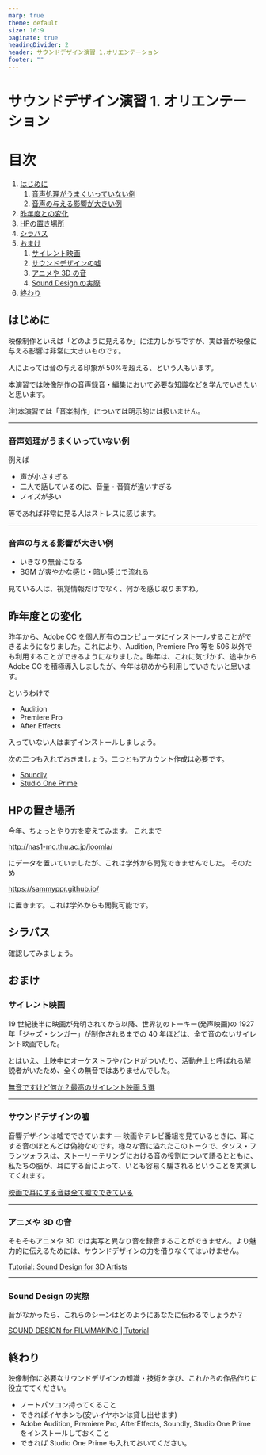 ```yaml
---
marp: true
theme: default
size: 16:9
paginate: true
headingDivider: 2
header: サウンドデザイン演習 1.オリエンテーション
footer: ""
---
```


# サウンドデザイン演習 1. オリエンテーション<!-- omit in toc -->

# 目次<!-- omit in toc -->

1. [はじめに](#はじめに)
   1. [音声処理がうまくいっていない例](#音声処理がうまくいっていない例)
   2. [音声の与える影響が大きい例](#音声の与える影響が大きい例)
2. [昨年度との変化](#昨年度との変化)
3. [HPの置き場所](#hpの置き場所)
4. [シラバス](#シラバス)
5. [おまけ](#おまけ)
   1. [サイレント映画](#サイレント映画)
   2. [サウンドデザインの嘘](#サウンドデザインの嘘)
   3. [アニメや 3D の音](#アニメや-3d-の音)
   4. [Sound Design の実際](#sound-design-の実際)
6. [終わり](#終わり)

## はじめに

映像制作といえば「どのように見えるか」に注力しがちですが、実は音が映像に与える影響は非常に大きいものです。

人によっては音の与える印象が 50%を超える、という人もいます。

本演習では映像制作の音声録音・編集において必要な知識などを学んでいきたいと思います。

注)本演習では「音楽制作」については明示的には扱いません。

---

### 音声処理がうまくいっていない例

例えば

- 声が小さすぎる
- 二人で話しているのに、音量・音質が違いすぎる
- ノイズが多い

等であれば非常に見る人はストレスに感じます。

---

### 音声の与える影響が大きい例

- いきなり無音になる
- BGM が爽やかな感じ・暗い感じで流れる

見ている人は、視覚情報だけでなく、何かを感じ取りますね。

## 昨年度との変化

昨年から、Adobe CC を個人所有のコンピュータにインストールすることができるようになりました。これにより、Audition, Premiere Pro 等を 506 以外でも利用することができるようになりました。昨年は、これに気づかず、途中から Adobe CC を積極導入しましたが、今年は初めから利用していきたいと思います。

というわけで

- Audition
- Premiere Pro
- After Effects

入っていない人はまずインストールしましょう。

次の二つも入れておきましょう。二つともアカウント作成は必要です。

- [Soundly](https://getsoundly.com/)
- [Studio One Prime](https://www.mi7.co.jp/products/presonus/studioone/prime/)

## HPの置き場所

今年、ちょっとやり方を変えてみます。
これまで

http://nas1-mc.thu.ac.jp/joomla/

にデータを置いていましたが、これは学外から閲覧できませんでした。
そのため

https://sammyppr.github.io/

に置きます。これは学外からも閲覧可能です。

## シラバス

確認してみましょう。


## おまけ

### サイレント映画

19 世紀後半に映画が発明されてから以降、世界初のトーキー(発声映画)の 1927 年「ジャズ・シンガー」が制作されるまでの 40 年ほどは、全て音のないサイレント映画でした。

とはいえ、上映中にオーケストラやバンドがついたり、活動弁士と呼ばれる解説者がいたため、全くの無音ではありませんでした。

[無音ですけど何か？最高のサイレント映画 5 選](https://ciatr.jp/topics/308882)

---

### サウンドデザインの嘘

音響デザインは嘘でできています ― 映画やテレビ番組を見ているときに、耳にする音のほとんどは偽物なのです。様々な音に溢れたこのトークで、タソス・フランツォラスは、ストーリーテリングにおける音の役割について語るとともに、私たちの脳が、耳にする音によって、いとも容易く騙されるということを実演してくれます。

[映画で耳にする音は全て嘘でできている](https://www.youtube.com/watch?v=jDy5j0c6TrU)

---

### アニメや 3D の音

そもそもアニメや 3D では実写と異なり音を録音することができません。より魅力的に伝えるためには、サウンドデザインの力を借りなくてはいけません。

[Tutorial: Sound Design for 3D Artists](https://www.youtube.com/watch?v=jjBNjvNIlQ4)

---

### Sound Design の実際

音がなかったら、これらのシーンはどのようにあなたに伝わるでしょうか？

[SOUND DESIGN for FILMMAKING | Tutorial](https://www.youtube.com/watch?v=MwksKUJSZ9s)

## 終わり

映像制作に必要なサウンドデザインの知識・技術を学び、これからの作品作りに役立ててください。

- ノートパソコン持ってくること
- できればイヤホンも(安いイヤホンは貸し出せます)
- Adobe Audition, Premiere Pro, AfterEffects, Soundly, Studio One Prime をインストールしておくこと
- できれば Studio One Prime も入れておいてください。
